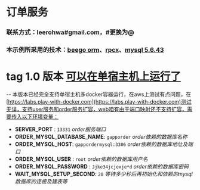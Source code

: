 # 订单服务
### 联系方式：leerohwa#gmail.com，#更换为@
### 本示例所采用的技术：[beego orm](https://beego.me/docs/mvc/model/overview.md)、[rpcx](http://rpcx.site/)、[mysql 5.6.43](https://www.mysql.com/)
# tag 1.0 版本 [可以在单宿主机上运行了](https://github.com/aloxc/gapporder/releases/tag/%E5%8F%AF%E4%BB%A5%E5%9C%A8%E5%8D%95%E5%AE%BF%E4%B8%BB%E6%9C%BA%E7%9A%84docker%E7%8E%AF%E5%A2%83%E4%B8%AD%E8%BF%90%E8%A1%8C%E4%BA%86)
--
本版本已经完全支持单宿主机多docker容器运行，在aws上测试有点问题，在[https://labs.play-with-docker.com](https://labs.play-with-docker.com)测试无误，支持user服务和order服务扩容，web咱有由于端口映射还不支持扩容，需要传入以下环境变量：

-  **SERVER_PORT** : `13331` *order服务端口* 
-  **ORDER_MYSQL_DATABASE_NAME**: `gapporder` *order依赖的数据库名称*
-  **ORDER_MYSQL_HOST**: `gappordermysql:3306`  *order依赖的数据库地址及端口* 
-  **ORDER_MYSQL_USER** : `root` *order依赖的数据库用户名* 
-  **ORDER_MYSQL_PASSWORD** : `Jjke34jcjexje*d` *order依赖的数据库密码* 
-  **WAIT_MYSQL_SETUP_SECOND**: `20`  *等待多少秒后再初始化和依赖的mysql数据库的连接及建表等* 